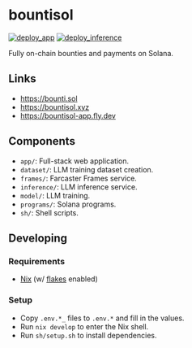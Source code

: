 # bountisol

[![deploy_app](https://github.com/mvkvc/bountisol/actions/workflows/deploy_app.yml/badge.svg)](https://github.com/mvkvc/bountisol/actions/workflows/deploy_app.yml)
[![deploy_inference](https://github.com/mvkvc/bountisol/actions/workflows/deploy_inference.yml/badge.svg)](https://github.com/mvkvc/bountisol/actions/workflows/deploy_inference.yml)

Fully on-chain bounties and payments on Solana.

## Links

- https://bounti.sol
- https://bountisol.xyz
- https://bountisol-app.fly.dev

## Components

- `app/`: Full-stack web application.
- `dataset/`: LLM training dataset creation.
- `frames/`: Farcaster Frames service.
- `inference/`: LLM inference service.
- `model/`: LLM training.
- `programs/`: Solana programs.
- `sh/`: Shell scripts.

## Developing

### Requirements

- [Nix](https://nixos.org/download.html) (w/ [flakes](https://nixos.wiki/wiki/Flakes) enabled)

### Setup

- Copy `.env.*_` files to `.env.*` and fill in the values.
- Run `nix develop` to enter the Nix shell.
- Run `sh/setup.sh` to install dependencies.
